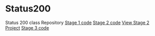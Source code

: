 # Status200
 Status 200 class Repository
[Stage 1 code](./Stage1/)
[Stage 2 code](./Stage2/)
[View Stage 2 Project](./Ripoff/)
[Stage 3 code](./Stage3/vite//)